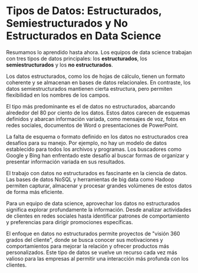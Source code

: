 # Tipos de Datos: Estructurados, Semiestructurados y No Estructurados en Data Science

Resumamos lo aprendido hasta ahora. Los equipos de data science trabajan con tres tipos de datos principales: los **estructurados**, los **semiestructurados** y los **no estructurados**.

Los datos estructurados, como los de hojas de cálculo, tienen un formato coherente y se almacenan en bases de datos relacionales. En contraste, los datos semiestructurados mantienen cierta estructura, pero permiten flexibilidad en los nombres de los campos.

El tipo más predominante es el de datos no estructurados, abarcando alrededor del 80 por ciento de los datos. Estos datos carecen de esquemas definidos y abarcan información variada, como mensajes de voz, fotos en redes sociales, documentos de Word o presentaciones de PowerPoint.

La falta de esquema o formato definido en los datos no estructurados crea desafíos para su manejo. Por ejemplo, no hay un modelo de datos establecido para todos los archivos y programas. Los buscadores como Google y Bing han enfrentado este desafío al buscar formas de organizar y presentar información variada en sus resultados.

El trabajo con datos no estructurados es fascinante en la ciencia de datos. Las bases de datos NoSQL y herramientas de big data como Hadoop permiten capturar, almacenar y procesar grandes volúmenes de estos datos de forma más eficiente.

Para un equipo de data science, aprovechar los datos no estructurados significa explorar profundamente la información. Desde analizar actividades de clientes en redes sociales hasta identificar patrones de comportamiento y preferencias para dirigir promociones específicas.

El enfoque en datos no estructurados permite proyectos de "visión 360 grados del cliente", donde se busca conocer sus motivaciones y comportamientos para mejorar la relación y ofrecer productos más personalizados. Este tipo de datos se vuelve un recurso cada vez más valioso para las empresas al permitir una interacción más profunda con los clientes.
